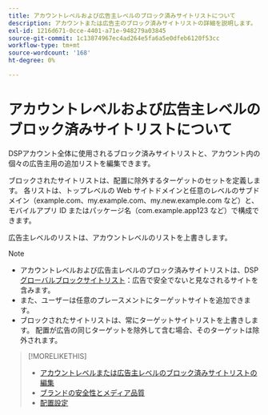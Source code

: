 ```yaml
---
title: アカウントレベルおよび広告主レベルのブロック済みサイトリストについて
description: アカウントまたは広告主のブロック済みサイトリストの詳細を説明します。
exl-id: 1216d671-0cce-4401-a71e-948279a03845
source-git-commit: 1c13874967ec4ad264e5fa6a5e0dfeb6120f53cc
workflow-type: tm+mt
source-wordcount: '168'
ht-degree: 0%

---
```


# アカウントレベルおよび広告主レベルのブロック済みサイトリストについて

DSPアカウント全体に使用されるブロック済みサイトリストと、アカウント内の個々の広告主用の追加リストを編集できます。

ブロックされたサイトリストは、配置に除外するターゲットのセットを定義します。 各リストは、トップレベルの Web サイトドメインと任意のレベルのサブドメイン（example.com、my.example.com、my.new.example.com など）と、モバイルアプリ ID またはパッケージ名（com.example.app123 など）で構成できます。

広告主レベルのリストは、アカウントレベルのリストを上書きします。

>[!NOTE]
>
>* アカウントレベルおよび広告主レベルのブロック済みサイトリストは、DSP [グローバルブロックサイトリスト](/help/dsp/introduction/features/brand-safety-media-quality.md#global-blocked-sites)：広告で安全でないと見なされるサイトを含みます。
>* また、ユーザーは任意のプレースメントにターゲットサイトを追加できます。
>* ブロックされたサイトリストは、常にターゲットサイトリストを上書きします。 配置が広告の同じターゲットを除外して含む場合、そのターゲットは除外されます。


>[!MORELIKETHIS]
>
>* [アカウントレベルまたは広告主レベルのブロック済みサイトリストの編集](/help/dsp/admin/blocked-sites-list-edit.md)
>* [ブランドの安全性とメディア品質](/help/dsp/introduction/features/brand-safety-media-quality.md)
>* [配置設定](/help/dsp/campaign-management/placements/placement-settings.md)

